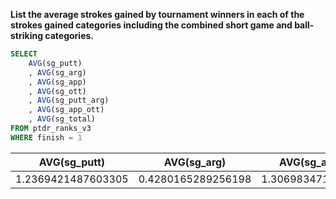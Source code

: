 **List the average strokes gained by tournament winners in each of the strokes gained 
categories including the combined short game and ball-striking categories.**

```sql
SELECT 
	AVG(sg_putt)
	, AVG(sg_arg)
	, AVG(sg_app)
	, AVG(sg_ott)
	, AVG(sg_putt_arg)
	, AVG(sg_app_ott)
	, AVG(sg_total)
FROM ptdr_ranks_v3
WHERE finish = 1
```

| AVG(sg_putt) | AVG(sg_arg) | AVG(sg_app) | AVG(sg_ott) | AVG(sg_putt_arg) | AVG(sg_app_ott) | AVG(sg_total) |
| ------------ | ----------- | ----------- | ----------- | ---------------- | --------------- | ------------- |
| 1.2369421487603305 | 0.4280165289256198 | 1.30698347107438 | 0.6847933884297516 | 1.6649586776859508 | 1.9917768595041316 | 3.6397107438016527 |
